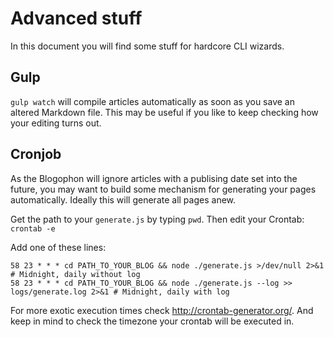 Advanced stuff
==============

In this document you will find some stuff for hardcore CLI wizards.

Gulp
-----

`gulp watch` will compile articles automatically as soon as you save an altered Markdown file. This may be useful if you like to keep checking how your editing turns out.

Cronjob
-------

As the Blogophon will ignore articles with a publising date set into the future, you may want to build some mechanism for generating your pages automatically. Ideally this will generate all pages anew.

Get the path to your `generate.js` by typing `pwd`. Then edit your Crontab: `crontab -e`

Add one of these lines:

```
58 23 * * * cd PATH_TO_YOUR_BLOG && node ./generate.js >/dev/null 2>&1 # Midnight, daily without log
58 23 * * * cd PATH_TO_YOUR_BLOG && node ./generate.js --log >> logs/generate.log 2>&1 # Midnight, daily with log
```

For more exotic execution times check http://crontab-generator.org/. And keep in mind to check the timezone your crontab will be executed in.
